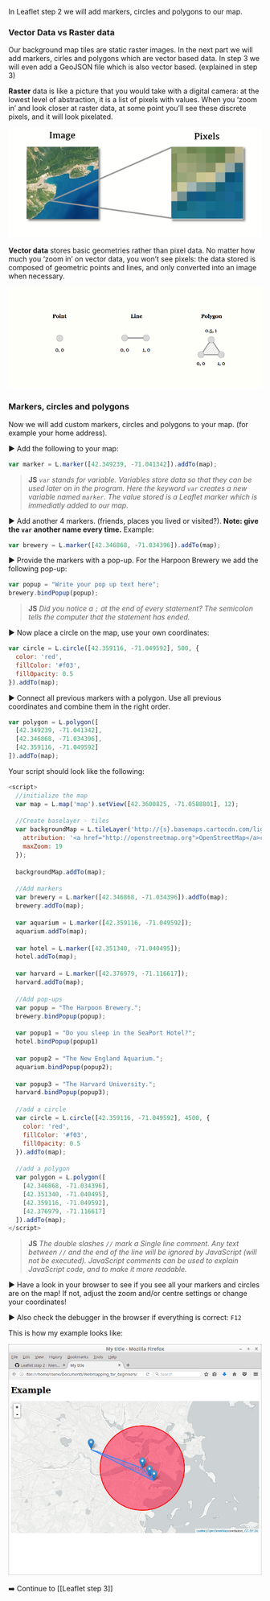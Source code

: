 In Leaflet step 2 we will add markers, circles and polygons to our map.

### Vector Data vs Raster data
Our background map tiles are static raster images. In the next part we will add markers, cirles and polygons which are vector based data. In step 3 we will even add a GeoJSON file which is also vector based. (explained in step 3)

**Raster** data is like a picture that you would take with a digital camera: at the lowest level of abstraction, it is a list of pixels with values. When you ‘zoom in’ and look closer at raster data, at some point you’ll see these discrete pixels, and it will look pixelated.

![raster](img/raster_data.png)

**Vector data** stores basic geometries rather than pixel data. No matter how much you ‘zoom in’ on vector data, you won’t see pixels: the data stored is composed of geometric points and lines, and only converted into an image when necessary.

![vector](img/vector_data.png)

### Markers, circles and polygons
Now we will add custom markers, circles and polygons to your map. (for example your home address). 

 :arrow_forward: Add the following to your map:

``` js
var marker = L.marker([42.349239, -71.041342]).addTo(map);
```
> **JS** *`var` stands for variable. Variables store data so that they can be used later on in the program.
> Here the keyword `var` creates a new variable named `marker`. The value stored is a Leaflet marker which is immediatly added to our map.*

 :arrow_forward: Add another 4 markers. (friends, places you lived or visited?). **Note: give the `var` another name every time.** Example:

``` js
var brewery = L.marker([42.346868, -71.034396]).addTo(map);
```

 :arrow_forward: Provide the markers with a pop-up. For the Harpoon Brewery we add the following pop-up:

``` js
var popup = "Write your pop up text here";
brewery.bindPopup(popup); 
``` 

> **JS** *Did you notice a `;` at the end of every statement? The semicolon tells the computer that the statement has ended.*

 :arrow_forward: Now place a circle on the map, use your own coordinates:

``` js
var circle = L.circle([42.359116, -71.049592], 500, {
  color: 'red',
  fillColor: '#f03',
  fillOpacity: 0.5
}).addTo(map);
``` 

 :arrow_forward: Connect all previous markers with a polygon. Use all previous coordinates and combine them in the right order.

``` js
var polygon = L.polygon([
  [42.349239, -71.041342],
  [42.346868, -71.034396],
  [42.359116, -71.049592]
]).addTo(map);
```
Your script should look like the following:

``` js
<script>
  //initialize the map
  var map = L.map('map').setView([42.3600825, -71.0588801], 12);
  
  //Create baselayer - tiles
  var backgroundMap = L.tileLayer('http://{s}.basemaps.cartocdn.com/light_all/{z}/{x}/{y}.png', {
    attribution: '<a href="http://openstreetmap.org">OpenStreetMap</a>contributors, <a href="http://creativecommons.org/licenses/by-sa/2.0/">CC-BY-SA</a>',
    maxZoom: 19
  });
  
  backgroundMap.addTo(map);
  
  //Add markers
  var brewery = L.marker([42.346868, -71.034396]).addTo(map);
  brewery.addTo(map);
  
  var aquarium = L.marker([42.359116, -71.049592]);
  aquarium.addTo(map);
  
  var hotel = L.marker([42.351340, -71.040495]);
  hotel.addTo(map);
  
  var harvard = L.marker([42.376979, -71.116617]);
  harvard.addTo(map);
  
  //Add pop-ups
  var popup = "The Harpoon Brewery.";
  brewery.bindPopup(popup);
  
  var popup1 = "Do you sleep in the SeaPort Hotel?";
  hotel.bindPopup(popup1)
  
  var popup2 = "The New England Aquarium.";
  aquarium.bindPopup(popup2);
  
  var popup3 = "The Harvard University.";
  harvard.bindPopup(popup3);
  
  //add a circle
  var circle = L.circle([42.359116, -71.049592], 4500, {
    color: 'red',
    fillColor: '#f03',
    fillOpacity: 0.5
  }).addTo(map);  
  
  //add a polygon   
  var polygon = L.polygon([
    [42.346868, -71.034396],
    [42.351340, -71.040495],
    [42.359116, -71.049592],
    [42.376979, -71.116617]
  ]).addTo(map);
</script>
```

> **JS** *The double slashes `//` mark a Single line comment. Any text between `//` and the end of the line will be ignored by JavaScript (will not be executed). JavaScript comments can be used to explain JavaScript code, and to make it more readable.*

 :arrow_forward: Have a look in your browser to see if you see all your markers and circles are on the map! If not, adjust the zoom and/or centre settings or change your coordinates! 

 :arrow_forward: Also check the debugger in the browser if everything is correct: `F12`

This is how my example looks like:

![img](img/leaflet_step2.png)



:arrow_right: Continue to [[Leaflet step 3]]